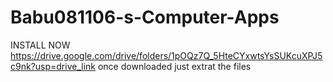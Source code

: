 # Babu081106-s-Computer-Apps
INSTALL NOW
https://drive.google.com/drive/folders/1pOQz7Q_5HteCYxwtsYsSUKcuXPJ5c9nk?usp=drive_link
once downloaded just extrat the files
